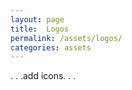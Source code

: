 ```yaml
---
layout: page
title:  Logos
permalink: /assets/logos/
categories: assets
---
```


. . .add icons. . . 
